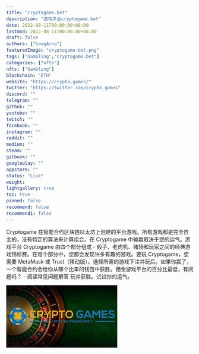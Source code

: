```yaml
---
title: "cryptogame.bet"
description: "游戏平台cryptogame.bet"
date: 2022-08-11T00:00:00+08:00
lastmod: 2022-08-11T00:00:00+08:00
draft: false
authors: ["boogArno"]
featuredImage: "cryptogame-bet.png"
tags: ["Gambling","cryptogame.bet"]
categories: ["nfts"]
nfts: ["Gambling"]
blockchain: "ETH"
website: "https://crypto.games/"
twitter: "https://twitter.com/crypto_games"
discord: ""
telegram: ""
github: ""
youtube: ""
twitch: ""
facebook: ""
instagram: ""
reddit: ""
medium: ""
steam: ""
gitbook: ""
googleplay: ""
appstore: ""
status: "Live"
weight: 
lightgallery: true
toc: true
pinned: false
recommend: false
recommend1: false
---
```

Cryptogame 在智能合约区块链以太坊上创建的平台游戏。所有游戏都是完全自主的，没有特定的算法来计算组合。在 Cryptogame 中输赢取决于您的运气。游戏平台 Cryptogame 由四个部分组成 - 骰子、老虎机、赌场和玩家之间的经典游戏锦标赛。在每个部分中，您都会发现许多有趣的游戏。要玩 Cryptogame，您需要 MetaMask 或 Trust（移动版）。选择所需的游戏下注并玩后。如果你赢了，一个智能合约会给你从哪个比率的钱包中获胜。佣金游戏平台的百分比最低，有问题吗？ - 阅读常见问题解答 玩并获胜。试试你的运气。

![download](download.jpg)
